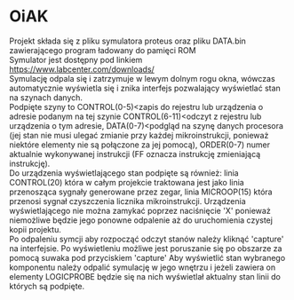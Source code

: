 # OiAK
Projekt składa się z pliku symulatora proteus oraz pliku DATA.bin zawierającego program ładowany do pamięci ROM  
Symulator jest dostępny pod linkiem https://www.labcenter.com/downloads/  
Symulację odpala się i zatrzymuje w lewym dolnym rogu okna, wówczas automatycznie wyświetla się i znika interfejs pozwalający wyświetlać stan na szynach danych.  
Podpięte szyny to CONTROL(0-5)<zapis do rejestru lub urządzenia o adresie podanym na tej szynie CONTROL(6-11)<odczyt z rejestru lub urządzenia o tym adresie, DATA(0-7)<podgląd na szynę danych procesora (jej stan nie musi ulegać zmianie przy każdej mikroinstrukcji, ponieważ niektóre elementy nie są połączone za jej pomocą), ORDER(0-7) numer aktualnie wykonywanej instrukcji (FF oznacza instrukcję zmieniającą instrukcję).  
Do urządzenia wyświetlającego stan podpięte są również: linia CONTROL(20) która w całym projekcie traktowana jest jako linia przenosząca sygnały generowane przez zegar, linia MICROOP(15) która przenosi sygnał czyszczenia licznika mikroinstrukcji.
Urządzenia wyświetlającego nie można zamykać poprzez naciśnięcie 'X' ponieważ niemożliwe będzie jego ponowne odpalenie aż do uruchomienia czystej kopii projektu.  
Po odpaleniu symcji aby rozpocząć odczyt stanów należy kliknąć 'capture' na interfejsie. 
Po wyświetleniu możliwe jest poruszanie się po obszarze za pomocą suwaka pod przyciskiem 'capture'
Aby wyświetlić stan wybranego komponentu należy odpalić symulację w jego wnętrzu i jeżeli zawiera on elementy LOGICPROBE będzie się na nich wyświetlał aktualny stan linii do których są podpięte.

